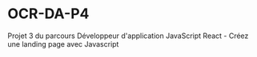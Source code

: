 # OCR-DA-P4
Projet 3 du parcours Développeur d'application JavaScript React - Créez une landing page avec Javascript
